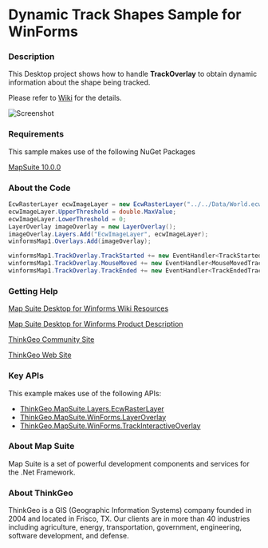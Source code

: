 # Dynamic Track Shapes Sample for WinForms

### Description
This Desktop project shows how to handle **TrackOverlay** to obtain dynamic information about the shape being tracked.

Please refer to [Wiki](http://wiki.thinkgeo.com/wiki/map_suite_desktop_for_winforms) for the details.

![Screenshot](https://github.com/ThinkGeo/DynamicTrackShapesSample-ForWinForms/blob/master/ScreenShot.png)

### Requirements
This sample makes use of the following NuGet Packages

[MapSuite 10.0.0](https://www.nuget.org/packages?q=ThinkGeo)

### About the Code
```csharp
EcwRasterLayer ecwImageLayer = new EcwRasterLayer("../../Data/World.ecw");
ecwImageLayer.UpperThreshold = double.MaxValue;
ecwImageLayer.LowerThreshold = 0;
LayerOverlay imageOverlay = new LayerOverlay();
imageOverlay.Layers.Add("EcwImageLayer", ecwImageLayer);
winformsMap1.Overlays.Add(imageOverlay);

winformsMap1.TrackOverlay.TrackStarted += new EventHandler<TrackStartedTrackInteractiveOverlayEventArgs>(TrackStarted);
winformsMap1.TrackOverlay.MouseMoved += new EventHandler<MouseMovedTrackInteractiveOverlayEventArgs>(MouseMoved);
winformsMap1.TrackOverlay.TrackEnded += new EventHandler<TrackEndedTrackInteractiveOverlayEventArgs>(TrackEnded);
```
### Getting Help

[Map Suite Desktop for Winforms Wiki Resources](http://wiki.thinkgeo.com/wiki/map_suite_desktop_for_winforms)

[Map Suite Desktop for Winforms Product Description](https://thinkgeo.com/ui-controls#desktop-platforms)

[ThinkGeo Community Site](http://community.thinkgeo.com/)

[ThinkGeo Web Site](http://www.thinkgeo.com)

### Key APIs
This example makes use of the following APIs:

- [ThinkGeo.MapSuite.Layers.EcwRasterLayer](http://wiki.thinkgeo.com/wiki/api/thinkgeo.mapsuite.layers.ecwrasterlayer)
- [ThinkGeo.MapSuite.WinForms.LayerOverlay](http://wiki.thinkgeo.com/wiki/api/thinkgeo.mapsuite.winforms.layeroverlay)
- [ThinkGeo.MapSuite.WinForms.TrackInteractiveOverlay](http://wiki.thinkgeo.com/wiki/api/thinkgeo.mapsuite.winforms.trackinteractiveoverlay)

### About Map Suite
Map Suite is a set of powerful development components and services for the .Net Framework.

### About ThinkGeo
ThinkGeo is a GIS (Geographic Information Systems) company founded in 2004 and located in Frisco, TX. Our clients are in more than 40 industries including agriculture, energy, transportation, government, engineering, software development, and defense.
